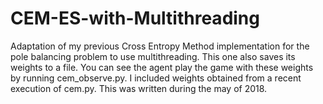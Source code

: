 # CEM-ES-with-Multithreading
Adaptation of my previous Cross Entropy Method implementation for the pole balancing problem to use multithreading. This one also saves its weights to a file. You can see the agent play the game with these weights by running cem_observe.py. I included weights obtained from a recent execution of cem.py. This was written during the may of 2018.
